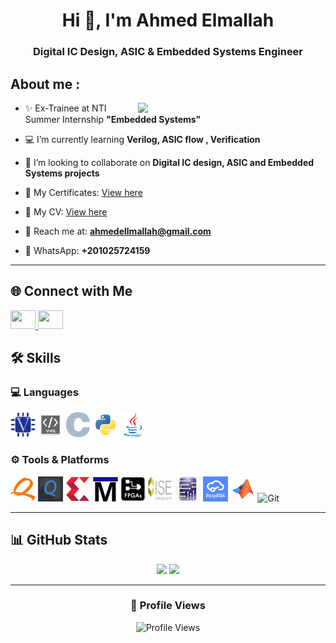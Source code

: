<h1 align="center">Hi 👋, I'm Ahmed Elmallah</h1>
<h3 align="center">Digital IC Design, ASIC & Embedded Systems Engineer</h3>

<p align="center">
  <!-- You can put your logo here -->
  <!-- <img src="your-logo.png" alt="Ahmed Elmallah Logo" width="120"/> -->
</p>

## About me :

<picture> <img align="right" src="https://clipart-library.com/img/2091643.gif" width="300px"> </picture>

- ✨ Ex-Trainee at NTI Summer Internship **"Embedded Systems"**

- 💻 I’m currently learning **Verilog, ASIC flow , Verification**

- 🤝 I’m looking to collaborate on **Digital IC design, ASIC and Embedded Systems projects**

- 📌 My Certificates: [View here](https://drive.google.com/drive/folders/14-u85-Ebpf3BUTBbFtHe7nY7Fq0dF-lw?usp=drive_link)

- 📄 My CV: [View here](https://drive.google.com/drive/folders/1u8ybywlZaPokYGkHRuHXSvoQmTv3hxsn?usp=drive_link)

- 📢 Reach me at: **ahmedellmallah@gmail.com**

- 📱 WhatsApp: **+201025724159**

---

## 🌐 Connect with Me  

<p align="left">
  <a href="https://www.linkedin.com/in/ahmed-ellmallah-86883b341/" target="_blank">
    <img src="https://raw.githubusercontent.com/rahuldkjain/github-profile-readme-generator/master/src/images/icons/Social/linked-in-alt.svg" height="30" width="40" />
  </a>
  <a href="https://wa.me/201025724159" target="_blank">
    <img src="https://img.icons8.com/ios-filled/50/25D366/whatsapp--v1.png" height="30" width="40" />
  </a>
</p>


## 🛠 Skills  

### 💻 Languages  
<p align="left">
  <code><img src="verilog.png" alt="Verilog" width="40" height="40"/></code>
  <code><img src="vhdl.png" alt="VHDL" width="40" height="40"/></code>
  <code><img src="https://raw.githubusercontent.com/devicons/devicon/master/icons/c/c-original.svg" width="40" height="40" /></code>
  <code><img src="https://raw.githubusercontent.com/devicons/devicon/master/icons/python/python-original.svg" width="40" height="40"/></code>
  <code><img src="https://raw.githubusercontent.com/devicons/devicon/master/icons/java/java-original.svg" width="40" height="40"/></code>
</p>  

### ⚙ Tools & Platforms  
<p align="left">
  <code><img src="QuestaSim.png" alt="QuestaSim" width="40" height="40"/></code>
  <code><img src="Questa-Lint.png" alt="Questa Lint" width="40" height="40"/></code>
  <code><img src="Vivado.png" alt="Vivado" width="40" height="40"/></code>
  <code><img src="ModelSim.png" alt="ModelSim" width="40" height="40"/></code>
  <code><img src="FPGA.png" alt="FPGA" width="40" height="40"/></code>
  <code><img src="ise.png" alt="ISE Design Suite" width="40" height="40"/></code>
  <code><img src="multi.png" alt="Multisim" width="40" height="40"/></code>
  <code><img src="easyeda-thumbnail.png" alt="EasyEDA" width="40" height="40"/></code>
  <code><img src="https://raw.githubusercontent.com/devicons/devicon/master/icons/matlab/matlab-original.svg" alt="MATLAB" width="40" height="40"/></code>
  <img src="https://user-images.githubusercontent.com/64439609/212556802-77a65ec1-aa71-4272-b603-1a57d1914678.png" width="40" height="40" alt="Git"/>
</p>  

---

## 📊 GitHub Stats  

<p align="center">
 <img src="https://github-readme-stats.vercel.app/api?username=Ahmedellmallah100&show_icons=true&theme=tokyonight" height="180px"/>
<img src="https://github-readme-stats.vercel.app/api/top-langs/?username=Ahmedellmallah100&layout=compact&theme=tokyonight" height="180px"/>
</p>

--- 
<h3 align="center">👀 Profile Views</h3>

<p align="center">
  <img src="https://komarev.com/ghpvc/?username=Ahmed-Elmallah&style=for-the-badge" alt="Profile Views" />
</p>
